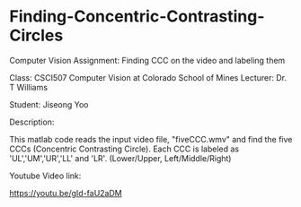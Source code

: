 # Finding-Concentric-Contrasting-Circles
Computer Vision Assignment: Finding CCC on the video and labeling them

Class: CSCI507 Computer Vision at Colorado School of Mines
Lecturer: Dr. T Williams

Student: Jiseong Yoo

Description:

 This matlab code reads the input video file, "fiveCCC.wmv" and find the five CCCs (Concentric Contrasting Circle).
 Each CCC is labeled as 'UL','UM','UR','LL' and 'LR'. (Lower/Upper, Left/Middle/Right)
 
 Youtube Video link:
 
 https://youtu.be/gId-faU2aDM
